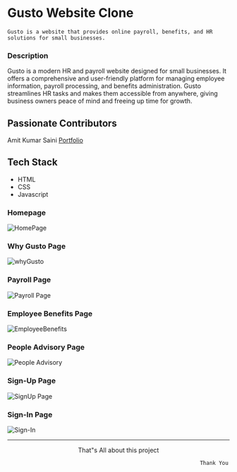 # Gusto Website Clone
```
Gusto is a website that provides online payroll, benefits, and HR solutions for small businesses.
```

### Description
Gusto is a modern HR and payroll website designed for small businesses. It offers a comprehensive and user-friendly platform for managing employee information, payroll processing, and benefits administration. Gusto streamlines HR tasks and makes them accessible from anywhere, giving business owners peace of mind and freeing up time for growth.

## Passionate Contributors
Amit Kumar Saini [Portfolio](https://iamamitkumarsaini.github.io/)

## Tech Stack
* HTML
* CSS
* Javascript


### Homepage
![HomePage](https://user-images.githubusercontent.com/107475338/217636606-5602a7e4-7d2d-4d56-a84f-5f47a3dc72bc.png)

### Why Gusto Page
![whyGusto](https://user-images.githubusercontent.com/107475338/217637447-e0d880b5-a711-4db1-b9f4-26913a674750.png)

### Payroll Page
![Payroll Page](https://user-images.githubusercontent.com/107475338/217637533-8663fe65-98da-44aa-a39d-6e25591a1e41.png)

### Employee Benefits Page
![EmployeeBenefits](https://user-images.githubusercontent.com/107475338/217637643-824622c9-264b-4711-9e9a-5a8488a84eb8.png)

### People Advisory Page
![People Advisory](https://user-images.githubusercontent.com/107475338/217637794-e4b31e6e-0618-4f42-a4ed-3f512b753456.png)

### Sign-Up Page
![SignUp Page](https://user-images.githubusercontent.com/107475338/217638125-5a713b70-8b89-4ce4-9341-0c8e4629367c.png)


### Sign-In Page
![Sign-In](https://user-images.githubusercontent.com/107475338/217638171-af5c50d6-0aa7-4ac9-8745-7d53734ca2b0.png)


***

<p align="center">That"s All about this project</p>

```
                                                             Thank You
```
